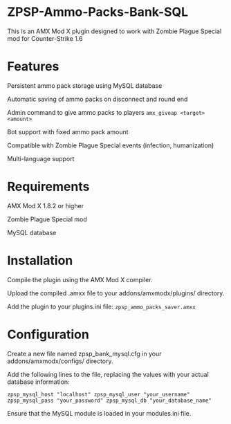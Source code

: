 # ZPSP-Ammo-Packs-Bank-SQL
This is an AMX Mod X plugin designed to work with Zombie Plague Special mod for Counter-Strike 1.6

# Features
Persistent ammo pack storage using MySQL database

Automatic saving of ammo packs on disconnect and round end

Admin command to give ammo packs to players `amx_giveap <target> <amount>`

Bot support with fixed ammo pack amount

Compatible with Zombie Plague Special events (infection, humanization)

Multi-language support

# Requirements
AMX Mod X 1.8.2 or higher

Zombie Plague Special mod

MySQL database

# Installation
Compile the plugin using the AMX Mod X compiler.

Upload the compiled .amxx file to your addons/amxmodx/plugins/ directory.

Add the plugin to your plugins.ini file: `zpsp_ammo_packs_saver.amxx`

# Configuration

Create a new file named zpsp_bank_mysql.cfg in your addons/amxmodx/configs/ directory.

Add the following lines to the file, replacing the values with your actual database information:

`zpsp_mysql_host "localhost"
zpsp_mysql_user "your_username"
zpsp_mysql_pass "your_password"
zpsp_mysql_db "your_database_name"`

Ensure that the MySQL module is loaded in your modules.ini file.
